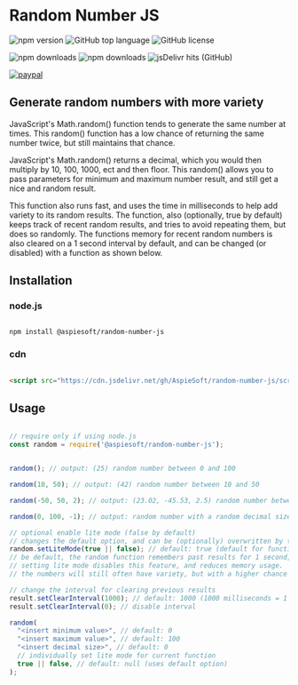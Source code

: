 # Random Number JS

![npm version](https://img.shields.io/npm/v/aspiesoft/random-number-js)
![GitHub top language](https://img.shields.io/github/languages/top/aspiesoft/random-number-js)
![GitHub license](https://img.shields.io/github/license/aspiesoft/random-number-js)

![npm downloads](https://img.shields.io/npm/dw/aspiesoft/random-number-js)
![npm downloads](https://img.shields.io/npm/dm/aspiesoft/random-number-js)
![jsDelivr hits (GitHub)](https://img.shields.io/jsdelivr/gh/hm/aspiesoft/random-number-js)

[![paypal](https://img.shields.io/badge/buy%20me%20a%20coffee-paypal-blue)](https://buymeacoffee.aspiesoft.com/)

## Generate random numbers with more variety

JavaScript's Math.random() function tends to generate the same number at times.
This random() function has a low chance of returning the same number twice, but still maintains that chance.

JavaScript's Math.random() returns a decimal, which you would then multiply by 10, 100, 1000, ect and then floor.
This random() allows you to pass parameters for minimum and maximum number result, and still get a nice and random result.

This function also runs fast, and uses the time in milliseconds to help add variety to its random results.
The function, also (optionally, true by default) keeps track of recent random results, and tries to avoid repeating them, but does so randomly.
The functions memory for recent random numbers is also cleared on a 1 second interval by default, and can be changed (or disabled) with a function as shown below.

## Installation

### node.js

```shell script

npm install @aspiesoft/random-number-js

```

### cdn

```html

<script src="https://cdn.jsdelivr.net/gh/AspieSoft/random-number-js/script.min.js"></script>

```

## Usage

```JavaScript

// require only if using node.js
const random = require('@aspiesoft/random-number-js');


random(); // output: (25) random number between 0 and 100

random(10, 50); // output: (42) random number between 10 and 50

random(-50, 50, 2); // output: (23.02, -45.53, 2.5) random number between -50 and 50

random(0, 100, -1); // output: random number with a random decimal size between 0 and 10

// optional enable lite mode (false by default)
// changes the default option, and can be (optionally) overwritten by the function
random.setLiteMode(true || false); // default: true (default for function attr, Not for the option)
// be default, the random function remembers past results for 1 second, and avoids repeating them.
// setting lite mode disables this feature, and reduces memory usage.
// the numbers will still often have variety, but with a higher chance of repeats

// change the interval for clearing previous results
result.setClearInterval(1000); // default: 1000 (1000 milliseconds = 1 second)
result.setClearInterval(0); // disable interval

random(
  "<insert minimum value>", // default: 0
  "<insert maximum value>", // default: 100
  "<insert decimal size>", // default: 0
  // individually set lite mode for current function
  true || false, // default: null (uses default option)
);

```
